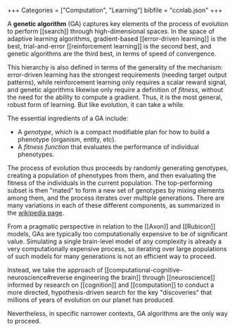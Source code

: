 +++
Categories = ["Computation", "Learning"]
bibfile = "ccnlab.json"
+++

A **genetic algorithm** (GA) captures key elements of the process of evolution to perform [[search]] through high-dimensional spaces. In the space of adaptive learning algorithms, gradient-based [[error-driven learning]] is the best, trial-and-error [[reinforcement learning]] is the second best, and genetic algorithms are the third best, in terms of speed of convergence.

This hierarchy is also defined in terms of the generality of the mechanism: error-driven learning has the strongest requirements (needing target output patterns), while reinforcement learning only requires a scalar reward signal, and genetic algorithms likewise only require a definition of _fitness_, without the need for the ability to compute a gradient. Thus, it is the most general, robust form of learning. But like evolution, it can take a while.

The essential ingredients of a GA include:

* A _genotype_, which is a compact modifiable plan for how to build a phenotype (organism, entity, etc).
* A _fitness function_ that evaluates the performance of individual phenotypes.

The process of evolution thus proceeds by randomly generating genotypes, creating a population of phenotypes from them, and then evaluating the fitness of the individuals in the current population. The top-performing subset is then "mated" to form a new set of genotypes by mixing elements among them, and the process iterates over multiple generations. There are many variations in each of these different components, as summarized in the [wikipedia page](https://en.wikipedia.org/wiki/Genetic_algorithm).

From a pragmatic perspective in relation to the [[Axon]] and [[Rubicon]] models, GAs are typically too computationally expensive to be of significant value. Simulating a single brain-level model of any complexity is already a very computationally expensive process, so iterating over large populations of such models for many generations is not an efficient way to proceed.

Instead, we take the approach of [[computational-cognitive-neuroscience#reverse engineering the brain]] through [[neuroscience]] informed by research on [[cognition]] and [[computation]] to conduct a more directed, hypothesis-driven search for the key "discoveries" that millions of years of evolution on our planet has produced.

Nevertheless, in specific narrower contexts, GA algorithms are the only way to proceed.

